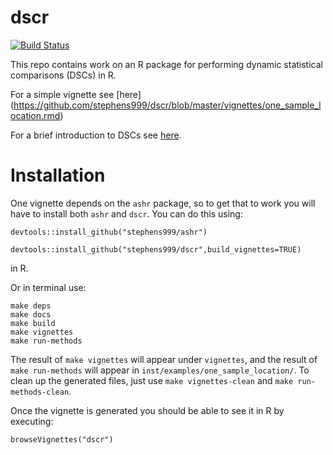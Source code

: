 dscr
====

[![Build Status](https://travis-ci.org/stephens999/dscr.png?branch=master)](https://travis-ci.org/stephens999/dscr)

This repo contains work on an R package for performing dynamic statistical comparisons (DSCs) in R.

For a simple vignette see [here] (https://github.com/stephens999/dscr/blob/master/vignettes/one_sample_location.rmd)

For a brief introduction to DSCs see [here](https://github.com/stephens999/dscr/blob/master/intro.md).

# Installation

One vignette depends on the `ashr` package, so to get that to work you will have to install both `ashr` and `dscr`.
You can do this using:

`devtools::install_github("stephens999/ashr")` 

`devtools::install_github("stephens999/dscr",build_vignettes=TRUE)` 

in R.

Or in terminal use:

    make deps
    make docs
    make build
    make vignettes
    make run-methods

The result of `make vignettes` will appear under `vignettes`, and the result of `make run-methods` will appear in `inst/examples/one_sample_location/`. To clean up the generated files, just use `make vignettes-clean` and `make run-methods-clean`.


Once the vignette is generated you should be able to see it in R by executing:

    browseVignettes("dscr")

